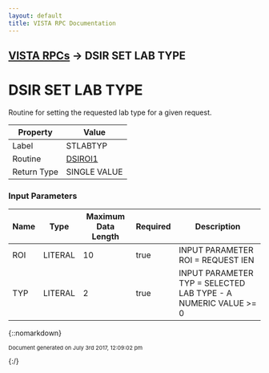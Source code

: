 ```yaml
---
layout: default
title: VISTA RPC Documentation
---
```


## [VISTA RPCs](TableOfContents) &#8594; DSIR SET LAB TYPE
# DSIR SET LAB TYPE

Routine for setting the requested lab type for a given request.

Property | Value
--- | ---
Label | STLABTYP
Routine | [DSIROI1](http://code.osehra.org/dox/Routine_DSIROI1_source.html)
Return Type | SINGLE VALUE


### Input Parameters

Name | Type | Maximum Data Length | Required | Description
--- | --- | --- | --- | ---
ROI | LITERAL | 10 | true | INPUT PARAMETER   ROI &#x3D; REQUEST IEN
TYP | LITERAL | 2 | true | INPUT PARAMETER    TYP &#x3D; SELECTED LAB TYPE - A NUMERIC VALUE &gt;&#x3D; 0



{::nomarkdown} <br/><p style="font-size: 11px">Document generated on July 3rd 2017, 12:09:02 pm</p>{:/}